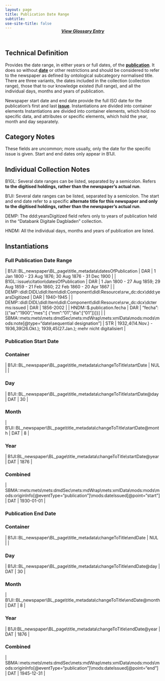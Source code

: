 ```yaml
---
layout: page
title: Publication Date Range
subtitle:  
use-site-title: false
---
```


<h4 style="text-align:center;font-style:italic;margin-top:-20px;margin-bottom:50px;"><a href="../../glossary/publication-date-range">View Glossary Entry</a></h4>

## Technical Definition

Provides the date range, in either years or full dates, of the
[**publication**](../newspaper-title). It does so without [**date**](../date) or other restrictions and
should be considered to refer to the newspaper as defined by ontological
subcategory normalised title. There are three variants, the dates
included in the collection (collection range), those that to our
knowledge existed (full range), and all the individual days, months and
years of publication.

Newspaper start date and end date provide the full ISO date
for the publication’s first and last [**issue**](../issue-number). Instantiations are
divided into container elements Instantiations are divided into
container elements, which hold no specific data, and attributes or
specific elements, which hold the year, month and day separately.

## Category Notes

These fields are uncommon; more usually, only the date for the specific
issue is given. Start and end dates only appear in B1JI.

## Individual Collection Notes

B1GL: Several date ranges can be listed, separated by a semicolon.
Refers **to the digitised holdings, rather than the newspaper’s actual
run**.

B1JI: Several date ranges can be listed, separated by a semicolon. The
start and end date refer to a specific **alternate title for this
newspaper and only to the digitised holdings, rather than the
newspaper’s actual run**.

DEMP: The ddd:yearsDigitized field refers only to years of publication
held in the “Databank Digitale Dagbladen” collection.

HNDM: All the individual days, months and years of publication are
listed.

## Instantiations

### Full Publication Date Range  

| B1JI::BL\_newspaper\\BL\_page\\title\_metadata\\datesOfPublication  | DAR | 1 Jan 1800 - 23 Aug 1876; 30 Aug 1876 - 31 Dec 1900  |
| B1GL::issue\\citation\\datesOfPublication  | DAR | 1 Jan 1800 - 27 Aug 1859; 29 Aug 1859 - 21 Feb 1860; 22 Feb 1860 - 20 Apr 1867 |
| DEMP::didl:DIDL\\didl:Item\\didl:Component\\didl:Resource\\srw\_dc:dcx\\ddd:yearsDigitized  | DAR | 1940-1945  |
| DEMP::didl:DIDL\\didl:Item\\didl:Component\\didl:Resource\\srw\_dc:dcx\\dcterms:issued  | DAR | 1856-2002  |
| HNDM::$.publication.fecha  | DAR | “fecha”:\[{“aa”:”1900”,”mes”:\[ {“mm”:”01”,”dia”:\[“01”\]}\]}\]  |
| SBMA::mets:mets\\mets:dmdSec\\mets:mdWrap\\mets:xmlData\\mods:mods\\mods:note\[@type=“date\\sequential designation”\] | STR | 1932,4(14.Nov.) - 1936,39(26.Okt.); 1939,45(27.Jan.); mehr nicht digitalisiert |

### Publication Start Date

### Container  

| B1JI::BL\_newspaper\\BL\_page\\title\_metadata\\changeToTitle\\startDate | NUL |  |

### Day  

| B1JI::BL\_newspaper\\BL\_page\\title\_metadata\\changeToTitle\\startDate@day | DAT | 30 |

### Month 

| B1JI::BL\_newspaper\\BL\_page\\title\_metadata\\changeToTitle\\startDate@month | DAT | 8 |

### Year  

| B1JI:BL\_newspaper\\BL\_page\\title\_metadata\\changeToTitle\\startDate@year | DAT | 1876 |

### Combined  

| SBMA::mets:mets\\mets:dmdSec\\mets:mdWrap\\mets:xmlData\\mods:mods\\mods:originInfo\[@eventType=“publication”\]\\mods:dateIssued\[@point=“start”\] | DAT | 1930-01-01 |

### Publication End Date

### Container  

| B1JI::BL\_newspaper\\BL\_page\\title\_metadata\\changeToTitle\\endDate | NUL |  |

### Day  

| B1JI::BL\_newspaper\\BL\_page\\title\_metadata\\changeToTitle\\endDate@day | DAT | 30 |

### Month  

| B1JI::BL\_newspaper\\BL\_page\\title\_metadata\\changeToTitle\\endDate@month | DAT | 8 |

### Year  

| B1JI:BL\_newspaper\\BL\_page\\title\_metadata\\changeToTitle\\endDate@year | DAT | 1876 |

### Combined  

| SBMA::mets:mets\\mets:dmdSec\\mets:mdWrap\\mets:xmlData\\mods:mods\\mods:originInfo\[@eventType=“publication”\]\\mods:dateIssued\[@point=“end”\] | DAT | 1945-12-31 |
